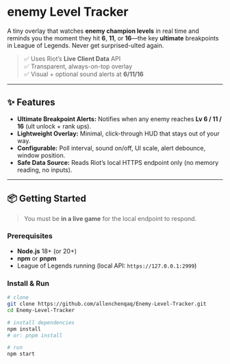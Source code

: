 # enemy Level Tracker 

A tiny overlay that watches **enemy champion levels** in real time and reminds you the moment they hit **6**, **11**, or **16**—the key **ultimate** breakpoints in League of Legends. Never get surprised-ulted again.

> ✅ Uses Riot’s **Live Client Data** API  
> ✅ Transparent, always-on-top overlay  
> ✅ Visual + optional sound alerts at **6/11/16**

---

## ✨ Features

- **Ultimate Breakpoint Alerts:** Notifies when any enemy reaches **Lv 6 / 11 / 16** (ult unlock + rank ups).
- **Lightweight Overlay:** Minimal, click-through HUD that stays out of your way.
- **Configurable:** Poll interval, sound on/off, UI scale, alert debounce, window position.
- **Safe Data Source:** Reads Riot’s local HTTPS endpoint only (no memory reading, no inputs).

---

## 📦 Getting Started

> You must be **in a live game** for the local endpoint to respond.

### Prerequisites
- **Node.js** 18+ (or 20+)
- **npm** or **pnpm**
- League of Legends running (local API: `https://127.0.0.1:2999`)

### Install & Run

```bash
# clone
git clone https://github.com/allenchenqaq/Enemy-Level-Tracker.git
cd Enemy-Level-Tracker

# install dependencies
npm install
# or: pnpm install

# run
npm start
